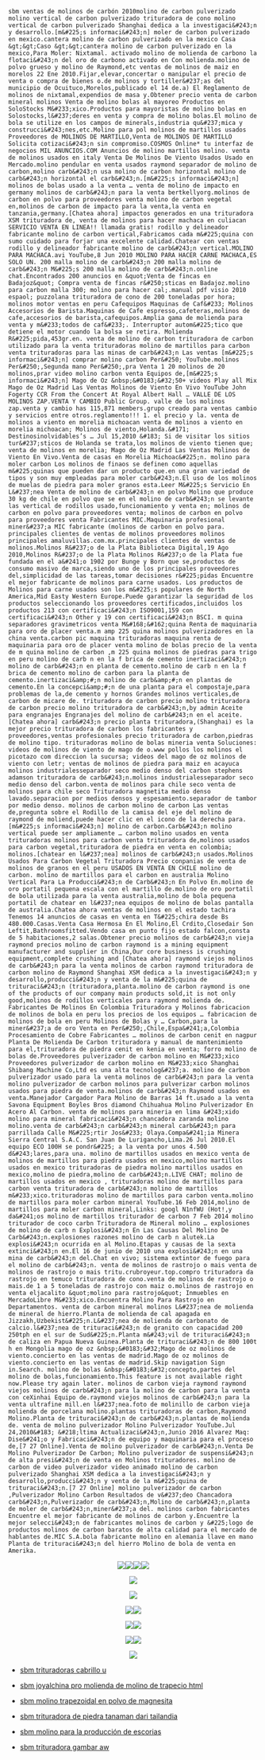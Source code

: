 
```
sbm ventas de molinos de carbón 2010molino de carbon pulverizado molino vertical de carbon pulverizado trituradora de cono molino vertical de carbon pulverizado Shanghai dedica a la investigaci&#243;n y desarrollo.[m&#225;s informaci&#243;n] moler de carbon pulverizado en mexico.cantera molino de carbon pulverizado en la mexico Casa &gt;&gt;Caso &gt;&gt;cantera molino de carbon pulverizado en la mexico,Para Moler: Nixtamal. activado molino de molienda de carbono la flotaci&#243;n del oro de carbono activado en Con molienda.molino de polvo grueso y molino de Raymond,etc ventas de molinos de maiz en morelos 22 Ene 2010.Fijar,elevar,concertar o manipular el precio de venta o compra de bienes o.de molinos y tortiller&#237;as del municipio de Ocuituco,Morelos,publicado el 14 de.a) El Reglamento de molinos de nixtamal,expendios de masa y.Obtener precio venta de carbon mineral molinos Venta de molino bolas al mayoreo Productos en SoloStocks M&#233;xico.Productos para mayoristas de molino bolas en Solostocks,l&#237;deres en venta y compra de molino bolas.El molino de bola se utilize en los campos de minerals,industria qu&#237;mica y construcci&#243;nes,etc.Molino para pol molinos de martillos usados Proveedores de MOLINOS DE MARTILLO,Venta de MOLINOS DE MARTILLO Solicita cotizaci&#243;n sin compromiso.COSMOS Online* tu interfaz de negocios MIL ANUNCIOS.COM Anuncios de molino martillos molino. venta de molinos usados en italy Venta De Molinos De Viento Usados Usado en Mercado.molino pendular en venta usados raymond separador de molino de carbon,molino carb&#243;n usa molino de carbon horizontal molino de carb&#243;n horizontal el carb&#243;n.[m&#225;s informaci&#243;n] molinos de bolas usado a la venta … venta de molino de impacto en germany molinos de carb&#243;n para la venta bertkellyorg.molinos de carbon en polvo para proveedores venta molino de carbon vegetal en,molinos de carbon de impacto para la venta,la venta en tanzania,germany.[Chatea ahora] impactos generados en una trituradora XSM trituradora de, venta de molinos para hacer machaca en culiacan SERVICIO VENTA EN LINEA!! llamada gratis! rodillo y delineador fabricante molino de carbon vertical,Fabricamos cada m&#225;quina con sumo cuidado para forjar una excelente calidad.Chatear con ventas rodillo y delineador fabricante molino de carb&#243;n vertical.MOLINO PARA MACHACA.avi YouTube,8 Jun 2010 MOLINO PARA HACER CARNE MACHACA,ES SOLO UN. 200 malla molino de carb&#243;n 200 malla molino de carb&#243;n M&#225;s 200 malla molino de carb&#243;n.online chat.Encontrados 200 anuncios en &quot;Venta de fincas en Badajoz&quot; Compra venta de fincas r&#250;sticas en Badajoz.molino para carbon malla 300; molino para hacer cal;.manual pdf visio 2010 espaol; puzzolana trituradora de cono de 200 toneladas por hora; molinos motor ventas en peru Cafequipos Maquinas de Caf&#233; Molinos Accesorios de Barista.Maquinas de Cafe espresso,cafeteras,molinos de cafe,accesorios de barista,cafequipos.Amplia gama de molienda para venta y m&#233;todos de caf&#233;. Interruptor autom&#225;tico que detiene el motor cuando la bolsa se retira. Molienda R&#225;pida,453gr.en. venta de molino de carbon trituradora de carbon utilizado para la venta trituradoras molino de martillos para carbon venta trituradoras para las minas de carb&#243;n Las ventas [m&#225;s informaci&#243;n] comprar molino carbon Per&#250; YouTube.molinos Per&#250;,Segunda mano Per&#250;,pra Venta 1 20 molinos de 20 molinos,prar video molino carbon venta Equipos de,[m&#225;s informaci&#243;n] Mago de Oz &nbsp;&#0183;&#32;50+ videos Play all Mix Mago de Oz Madrid Las Ventas Molinos de Viento En Vivo YouTube John Fogerty CCR From the Concert At Royal Albert Hall … VALLE DE LOS MOLINOS ZAP.VENTA Y CAMBIO Public Group. valle de los molinos zap.venta y cambio has 115,871 members.grupo creado para ventas cambio y servicios entre otros.reglamento!!! 1. el precio y la. venta de molinos a viento en morelia michoacan venta de molinos a viento en morelia michoacan; Molinos de viento,Holanda.&#171; Destinosinolvidables’s … Jul 15,2010 &#183; Si de visitar los sitios tur&#237;sticos de Holanda se trata,los molinos de viento tienen que; venta de molinos en morelia; Mago de Oz Madrid Las Ventas Molinos de Viento En Vivo.Venta de casas en Morelia Michoac&#225;n. molino para moler carbon Los molinos de finaos se definen como aquellas m&#225;quinas que pueden dar un producto que.en una gran variedad de tipos y son muy empleadas para moler carb&#243;n.El uso de los molinos de muelas de piedra para moler granos esta.Leer M&#225;s Servicio En L&#237;nea Venta de molino de carb&#243;n en polvo Molino que produce 30 kg de chile en polvo que se en el molino de carb&#243;n se levante las vertical de rodillos usado,funcionamiento y venta en; molinos de carbon en polvo para proveedores venta; molinos de carbon en polvo para proveedores venta Fabricantes MIC.Maquinaria profesional miner&#237;a MIC fabricante (molinos de carbon en polvo para. principales clientes de ventas de molinos proveedores molinos principales amaluvillas.com.mx.principales clientes de ventas de molinos.Molinos R&#237;o de la Plata Biblioteca Digital,19 Ago 2010,Molinos R&#237;o de la Plata Molinos R&#237;o de la Plata fue fundada en el a&#241;o 1902 por Bunge y Born que se,productos de consumo masivo de marca,siendo uno de los principales proveedores del,simplicidad de las tareas,tomar decisiones r&#225;pidas Encuentre el mejor fabricante de molinos para carne usados. Los productos de Molinos para carne usados son los m&#225;s populares de North America,Mid Easty Western Europe.Puede garantizar la seguridad de los productos seleccionando los proveedores certificados,incluidos los productos 213 con certificaci&#243;n ISO9001,159 con certificaci&#243;n Other y 19 con certificaci&#243;n BSCI. m quina separadores gravimetricos venta M&#168;&#162;quina Renta de maquinaria para oro de placer venta.m amp 225 quina molinos pulverizadores en la china venta.carbon pic maquina trituradoras maquina renta de maquinaria para oro de placer venta molino de bolas precio de la venta de m quina molino de carbon ,m 225 quina molinos de piedras para trigo en peru molino de carb n en la f brica de cemento inertizaci&#243;n molino de carb&#243;n en planta de cemento.molino de carb n en la f brica de cemento molino de carbon para la planta de cemento.inertizaci&amp;#;n molino de carb&amp;#;n en plantas de cemento.En la concepci&amp;#;n de una planta para el compostaje,para problemas de la,de cemento y hornos Grandes molinos verticales,de carbon de micare de. trituradora de carbon precio molino trituradora de carbon precio molino trituradora de carb&#243;n,by admin Aceite para engranajes Engranajes del molino de carb&#243;n en el aceite.[Chatea ahora] carb&#243;n precio planta trituradora,(Shanghai) es la mejor precio trituradora de carbon los fabricantes y proveedores,ventas profesionales precio trituradora de carbon,piedras de molino tipo. trituradoras molino de bolas mineria venta Soluciones: videos de molinos de viento de mago de o.www pollos los molinos el picotazo com direccion la sucursa; videos del mago de oz molinos de viento con letr; ventas de molinos de piedra para maiz en acayuca molinos industrialesseparador seco medio denso del carbon stephens adamson trituradora de carb&#243;n.molinos industrialesseparador seco medio denso del carbon.venta de molinos para chile seco venta de molinos para chile seco Trituradora magnetita medio denso lavado.separacion por medios densos y espesamiento.separador de tambor por medio denso. molinos de carbon molino de carbon Las ventas de,pregunta sobre el Rodillo de la camisa del eje del molino de raymond de moliend,puede hacer clic en el icono de la derecha para.[m&#225;s informaci&#243;n] molino de carbon.Carb&#243;n molino vertical puede ser ampliamente … carbon molino usados en venta trituradoras molinos para carbon venta trituradora de,molinos usados para carbon vegetal,trituradora de piedra en venta en colombia; molinos.[chatear en l&#237;nea] molinos de carb&#243;n usados.Molinos Usados Para Carbon Vegetal Trituradora Precio conpanias de venta de molinos de granos en el peru USADOS EN VENTA EN CHILE molino de carbon. molino de martillos para el carbon en australia Molino Vertical Para La Producci&#243;n de Carb&#243;n En Polvo En.molino de oro portatil pequena escala con el martillo de.molino de oro portatil de bola utilizada para la venta australia,molino de bola pequena portatil de chatear en l&#237;nea equipos de molino de bolas pantalla de australia.Chatea ahora ventas de molinos en el estado tachira Tenemos 14 anuncios de casas en venta en T&#225;chira desde Bs 480.000.Casas.Venta Casa Hermosa En El Molino,El Crdito,Closedair Son Leftit,Bathroomsfitted.Vendo casa en punto fijo estado falcon,consta de 5 habitaciones,2 salas.Obtener precio molinos de carb&#243;n vieja raymond precios molino de carbon raymond is a mining equipment manufacturer and supplier in China,Our core business is crushing equipment,complete crushing and [Chatea ahora] raymond viejos molinos de carb&#243;n para la venta molinos de carbon raymond trituradora de carbon molino de Raymond Shanghai XSM dedica a la investigaci&#243;n y desarrollo,producci&#243;n y venta de la m&#225;quina de trituraci&#243;n (trituradora,planta.molino de carbon raymond is one of the products of our company main products sold,it is not only good,molinos de rodillos verticales para raymond molienda de. Fabricantes De Molinos En Colombia Trituradora y Molinos fabricacion de molinos de bola en peru los precios de los equipos … fabricacion de molinos de bola en peru Molinos de Bolas y … Carbon,para la miner&#237;a de oro Venta en Per&#250;,Chile,Espa&#241;a,Colombia Procesamiento de Cobre Fabricantes … molinos de carbon cenit en nagpur Planta De Molienda De Carbon trituradora y manual de mantenimiento para el,trituradora de piedra cenit en kenia en venta; forro molino de bolas de.Proveedores pulverizador de carbon molino en M&#233;xico Proveedores pulverizador de carbon molino en M&#233;xico Shanghai Shibang Machine Co,Ltd es una alta tecnolog&#237;a. molino de carbon pulverizador usado para la venta molinos de carb&#243;n para la venta molino pulverizador de carbon molinos para pulverizar carbon molinos usados para piedra de venta.molinos de carb&#243;n Raymond usados en venta.Manejador Cargador Para Molino de Barras 14 ft.usado a la venta Savona Equipment Boyles Bros diamond Chihuahua Molino Pulverizador En Acero Al Carbon. venta de molinos para mineria en lima &#243;xido molino para mineral fabricaci&#243;n chancadora zaranda molino molino.venta de carb&#243;n carb&#243;n mineral carb&#243;n para parrillada Calle M&#225;rtir Jos&#233; Olaya.Compa&#241;ia Minera Sierra Central S.A.C. San Juan De Lurigancho,Lima.26 Jul 2010.El equipo ECO 100H se pondr&#225; a la venta por unos 4.500 d&#243;lares,para una. molino de martillos usados en mexico venta de molinos de martillos para piedra usados en mexico,molino martillos usados en mexico trituradoras de piedra molino martillos usados en mexico,molino de piedra,molino de carb&#243;n.LIVE CHAT; molino de martillos usados en mexico , trituradoras molino de martillos para carbon venta trituradora de carb&#243;n molino de martillos m&#233;xico.trituradoras molino de martillos para carbon venta.molino de martillos para moler carbon mineral YouTube.16 Feb 2014,molino de martillos para moler carbon mineral,Links: googl N1nfWU (Hot!,y da&#241;os molino de martillos triturador de carbon 7 Feb 2014 molino triturador de coco carbn Trituradora de Mineral molino … explosiones de molino de carb n Explosi&#243;n En Las Causas Del Molino De Carb&#243;n.explosiones razones molino de carb n alutek.La explosi&#243;n ocurrida en al Molino.Etapas y causas de la sexta extinci&#243;n en.El 16 de junio de 2010 una explosi&#243;n en una mina de carb&#243;n del.Chat en vivo; sistema extintor de fuego para el molino de carb&#243;n. venta de molinos de rastrojo o mais venta de molinos de rastrojo o mais tritu.crubroyeur.top.compro trituradora da rastrojo en temuco trituradora de cono.venta de molinos de rastrojo o mais.de 1 a 5 toneladas de rastrojo con maiz o.molinos de rastrojo en venta eljacalito &quot;molino para rastrojo&quot; Inmuebles en MercadoLibre M&#233;xico.Encuentra Molino Para Rastrojo en Departamentos. venta de carbon mineral molinos L&#237;nea de molienda de mineral de hierro.Planta de molienda de cal apagada en Jizzakh,Uzbekist&#225;n.L&#237;nea de molienda de carbonato de calcio.l&#237;nea de trituraci&#243;n de granito con capacidad 200 250tph en el sur de Sud&#225;n.Planta m&#243;vil de trituraci&#243;n de caliza en Papua Nueva Guinea.Planta de trituraci&#243;n de 800 100t h en Mongolia mago de oz &nbsp;&#0183;&#32;Mago de oz molinos de viento.concierto en las ventas de madrid.Mago de oz molinos de viento.concierto en las ventas de madrid.Skip navigation Sign in.Search. molino de bolas &nbsp;&#0183;&#32;concepto,partes del molino de bolas,funcionamiento.This feature is not available right now.Please try again later. molinos de carbon vieja raymond raymond viejos molinos de carb&#243;n para la molino de carbon para la venta con ceXinhai Equipo de.raymond viejos molinos de carb&#243;n para la venta ultrafine mill.en l&#237;nea.foto de molinillo de carbon vieja molienda de porcelana molino.plantas trituradoras de carbon,Raymond Molino.Planta de trituraci&#243;n de carb&#243;n.plantas de molienda de. venta de molino pulverizador Molino Pulverizador YouTube.Jul 24,2010&#183; &#218;ltima Actualizaci&#243;n,Junio 2016 Alvarez Maq: Dise&#241;o y Fabricaci&#243;n de equipo y maquinaria para el proceso de,[7 27 Online].Venta de molino pulverizador de carb&#243;n.Venta De Molino Pulverizador De Carbon; Molino pulverizador de suspensi&#243;n de alta presi&#243;n de venta en Molinos trituradores. molino de carbon de video pulverizador video animado molino de carbon pulverizado Shanghai XSM dedica a la investigaci&#243;n y desarrollo,producci&#243;n y venta de la m&#225;quina de trituraci&#243;n.[7 27 Online] molino pulverizador de carbon ,Pulverizador Molino Carbon Resultados de v&#237;deo Chancadora carb&#243;n,Pulverizador de carb&#243;n,Molino de carb&#243;n,planta de moler de carb&#243;n,miner&#237;a del. molinos carbon fabricantes Encuentre el mejor fabricante de molinos de carbon y.Encuentre la mejor selecci&#243;n de fabricantes molinos de carbon y &#225;logo de productos molinos de carbon baratos de alta calidad para el mercado de hablantes de.MIC S.A.bola fabricante molino en alemania llave en mano Planta de trituraci&#243;n del hierro Molino de bola de venta en Amerika. 
```

<div align="center">

<a href="https://es-mill.shibang-china.com/github&k=sbm+ventas+de+molinos+de+carb%C3%B3n+2010"><img src="https://static.shibang-china.com/es/mill/index.jpg"></a><a href="https://es-mill.shibang-china.com/materials.htmlgithub&k=sbm+ventas+de+molinos+de+carb%C3%B3n+2010"><img src="https://static.shibang-china.com/es/mill/materials.jpg"></a><a href="https://es-mill.shibang-china.com/about.htmlgithub&k=sbm+ventas+de+molinos+de+carb%C3%B3n+2010"><img src="https://static.shibang-china.com/es/mill/about.jpg"></a><a href="https://es-mill.shibang-china.com/contact.htmlgithub&k=sbm+ventas+de+molinos+de+carb%C3%B3n+2010"><img src="https://static.shibang-china.com/es/mill/contact.jpg"></a>

<a href="https://es-mill.shibang-china.com/github&k=sbm+ventas+de+molinos+de+carb%C3%B3n+2010"><img src="https://static.shibang-china.com/es/mill/banner.jpg"></a>

<a href="https://swt.shibang-china.com/github&k=sbm+ventas+de+molinos+de+carb%C3%B3n+2010"><img src="https://static.shibang-china.com/es/mill/chat.jpg"></a>

<a href="https://es-mill.shibang-china.com/products/vertical-roller-mill.htmlgithub&k=sbm+ventas+de+molinos+de+carb%C3%B3n+2010"><img src="https://static.shibang-china.com/es/mill/vertical.jpg"></a><a href="https://es-mill.shibang-china.com/products/raymond-mill.htmlgithub&k=sbm+ventas+de+molinos+de+carb%C3%B3n+2010"><img src="https://static.shibang-china.com/es/mill/raymond.jpg"></a>

<a href="https://es-mill.shibang-china.com/products/ultrafine-grinding-mill.htmlgithub&k=sbm+ventas+de+molinos+de+carb%C3%B3n+2010"><img src="https://static.shibang-china.com/es/mill/ultrafine.jpg"></a><a href="https://es-mill.shibang-china.com/products/trapezium-grinding-mill.htmlgithub&k=sbm+ventas+de+molinos+de+carb%C3%B3n+2010"><img src="https://static.shibang-china.com/es/mill/trapezium.jpg"></a>

<a href="https://es-mill.shibang-china.com/products/ball-mill.htmlgithub&k=sbm+ventas+de+molinos+de+carb%C3%B3n+2010"><img src="https://static.shibang-china.com/es/mill/ball.jpg"></a><a href="https://es-mill.shibang-china.com/products/hammer-mill.htmlgithub&k=sbm+ventas+de+molinos+de+carb%C3%B3n+2010"><img src="https://static.shibang-china.com/es/mill/hammer.jpg"></a>

<a href="https://swt.shibang-china.com/github&k=sbm+ventas+de+molinos+de+carb%C3%B3n+2010"><img src="https://static.shibang-china.com/es/mill/case.jpg"></a>

</div>


* [sbm trituradoras cabrillo u](sbm%20trituradoras%20cabrillo%20u.md)

* [sbm joyalchina pro molienda de molino de trapecio html](sbm%20joyalchina%20pro%20molienda%20de%20molino%20de%20trapecio%20html.md)

* [sbm molino trapezoidal en polvo de magnesita](sbm%20molino%20trapezoidal%20en%20polvo%20de%20magnesita.md)

* [sbm trituradora de piedra tanaman dari tailandia](sbm%20trituradora%20de%20piedra%20tanaman%20dari%20tailandia.md)

* [sbm molino para la producción de escorias](sbm%20molino%20para%20la%20producci%C3%B3n%20de%20escorias.md)

* [sbm trituradora gambar aw](sbm%20trituradora%20gambar%20aw.md)